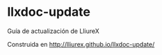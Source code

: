 llxdoc-update
=============

Guía de actualización de LliureX

Construida en http://lliurex.github.io/llxdoc-update/
